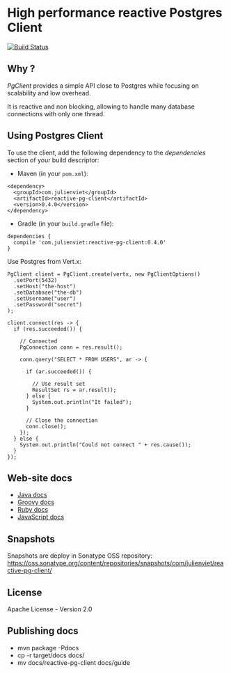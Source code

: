 # High performance reactive Postgres Client

[![Build Status](https://travis-ci.org/vietj/reactive-pg-client.svg?branch=master)](https://travis-ci.org/vietj/reactive-pg-client)

## Why ?

_PgClient_ provides a simple API close to Postgres while focusing on scalability and low overhead.

It is reactive and non blocking, allowing to handle many database connections with only one thread.

## Using Postgres Client

To use the client, add the following dependency to the _dependencies_ section of your build descriptor:

* Maven (in your `pom.xml`):

```
<dependency>
  <groupId>com.julienviet</groupId>
  <artifactId>reactive-pg-client</artifactId>
  <version>0.4.0</version>
</dependency>
```

* Gradle (in your `build.gradle` file):

```
dependencies {
  compile 'com.julienviet:reactive-pg-client:0.4.0'
}
```

Use Postgres from Vert.x:

```
PgClient client = PgClient.create(vertx, new PgClientOptions()
  .setPort(5432)
  .setHost("the-host")
  .setDatabase("the-db")
  .setUsername("user")
  .setPassword("secret")
);

client.connect(res -> {
  if (res.succeeded()) {

    // Connected
    PgConnection conn = res.result();

    conn.query("SELECT * FROM USERS", ar -> {

      if (ar.succeeded()) {

        // Use result set
        ResultSet rs = ar.result();
      } else {
        System.out.println("It failed");
      }

      // Close the connection
      conn.close();
    });
  } else {
    System.out.println("Could not connect " + res.cause());
  }
});

```

## Web-site docs

* [Java docs](http://www.julienviet.com/reactive-pg-client/guide/java/index.html)
* [Groovy docs](http://www.julienviet.com/reactive-pg-client/guide/groovy/index.html)
* [Ruby docs](http://www.julienviet.com/reactive-pg-client/guide/ruby/index.html)
* [JavaScript docs](http://www.julienviet.com/reactive-pg-client/guide/js/index.html)

## Snapshots

Snapshots are deploy in Sonatype OSS repository: https://oss.sonatype.org/content/repositories/snapshots/com/julienviet/reactive-pg-client/

## License

Apache License - Version 2.0

## Publishing docs

* mvn package -Pdocs
* cp -r target/docs docs/
* mv docs/reactive-pg-client docs/guide
